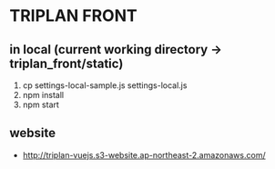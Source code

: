 # TRIPLAN FRONT

## in local (current working directory -> triplan_front/static)
1. cp settings-local-sample.js settings-local.js
1. npm install
2. npm start

## website
- http://triplan-vuejs.s3-website.ap-northeast-2.amazonaws.com/

